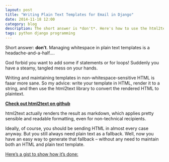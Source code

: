 ```yaml
---
layout: post
title: "Writing Plain Text Templates for Email in Django"
date: 2014-11-18 12:00
category: blog
description: The short answer is *don't*. Here's how to use the html2text library to auto-generate plaintext emails.
tags: python django programming
---
```


Short answer: **don’t**. Managing whitespace in plain text templates is a headache-and-a-half….

God forbid you want to add some if statements or for loops! Suddenly you have a steamy, tangled mess on your hands.

Writing and maintaining templates in non-whitespace-sensitive HTML is faaar more sane. So my advice: write your template in HTML, render it to a string, and then use the html2text library to convert the rendered HTML to plaintext.

[**Check out html2text on github**](https://github.com/aaronsw/html2text)

html2text actually renders the result as markdown, which applies pretty sensible and readable formatting, even for non-technical recipients.

Ideally, of course, you should be sending HTML in almost every case anyway. But you still always need plain text as a fallback. Well, now you have an easy way to generate that fallback – without any need to maintain both an HTML and plain text template.

[Here’s a gist to show how it’s done:](https://gist.github.com/whusterj/1cb3a25bd5afed57a902)
